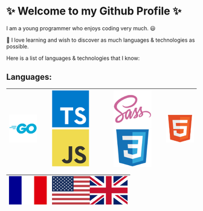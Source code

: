 # ✨ Welcome to my Github Profile ✨

I am a young programmer who enjoys coding very much. 😃

🧠 I love learning and wish to discover as much languages & technologies as possible.

Here is a list of languages & technologies that I know:

## Languages:


| [<img src="https://raw.githubusercontent.com/devicons/devicon/master/icons/go/go-original-wordmark.svg" width="100px" alt="Golang Logo" />](https://go.dev/) |  [<img src="https://raw.githubusercontent.com/devicons/devicon/master/icons/typescript/typescript-original.svg" width="100px" alt="TypeScript Logo" />](https://www.typescriptlang.org/) [<img src="https://raw.githubusercontent.com/devicons/devicon/master/icons/javascript/javascript-original.svg" width="100px" alt="JavaScript Logo" />](https://developer.mozilla.org/en-US/docs/Web/JavaScript) | [<img src="https://raw.githubusercontent.com/devicons/devicon/master/icons/sass/sass-original.svg" alt="Sass/Scss Logo" width="100px" />](https://sass-lang.com/) [<img src="https://raw.githubusercontent.com/devicons/devicon/master/icons/css3/css3-original.svg" alt="CSS3 Logo" width="100px" />](https://developer.mozilla.org/en-US/docs/Web/CSS) | [<img src="https://raw.githubusercontent.com/devicons/devicon/master/icons/html5/html5-original.svg" alt="HTML5 Logo" width="100px" />](https://developer.mozilla.org/en-US/docs/Web/HTML)
|-|-|-|-|

| [<img src="https://raw.githubusercontent.com/lipis/flag-icons/main/flags/4x3/fr.svg" alt="French Flag" width="100px" />](https://fr.wikipedia.org/wiki/Fran%C3%A7ais) | [<img src="https://raw.githubusercontent.com/lipis/flag-icons/main/flags/4x3/us.svg" alt="United States Flag" width="100px" />](https://en.wikipedia.org/wiki/English_language)[<img src="https://raw.githubusercontent.com/lipis/flag-icons/main/flags/4x3/gb.svg" alt="Great Britain flag" width="100px" />](https://en.wikipedia.org/wiki/English_language) |
|-|-|
